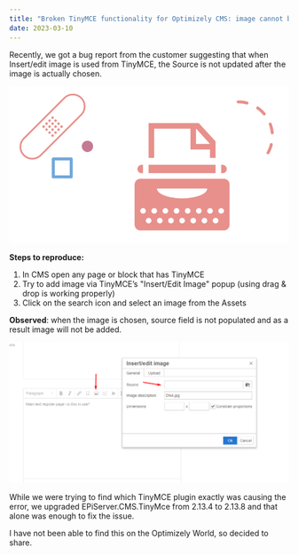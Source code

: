 ```yaml
---
title: "Broken TinyMCE functionality for Optimizely CMS: image cannot be added through Insert/edit image"
date: 2023-03-10
---
```


Recently, we got a bug report from the customer suggesting that when Insert/edit image is used from TinyMCE, the Source is not updated after the image is actually chosen.

![Broken insert image with TinyMCE](/assets/images/broken-editor.png)

**Steps to reproduce:**
1. In CMS open any page or block that has TinyMCE 
2. Try to add image via TinyMCE’s "Insert/Edit Image" popup (using drag & drop is working properly)
3. Click on the search icon and select an image from the Assets

**Observed**: when the image is chosen, source field is not populated and as a result image will not be added.

![TinyMCE insert image source empty](/assets/images/source-empty.png)

While we were trying to find which TinyMCE plugin exactly was causing the error, we upgraded EPiServer.CMS.TinyMce from 2.13.4 to 2.13.8 and that alone was enough to fix the issue.

I have not been able to find this on the Optimizely World, so decided to share.
